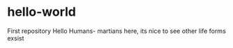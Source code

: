 # hello-world
First repository
Hello Humans- martians here, its nice to see other life forms exsist
